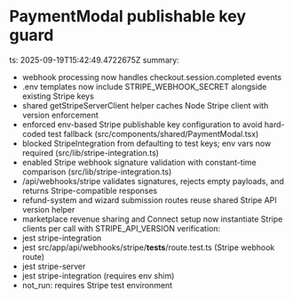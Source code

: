 # PaymentModal publishable key guard

ts: 2025-09-19T15:42:49.4722675Z
summary:
  - webhook processing now handles checkout.session.completed events
  - .env templates now include STRIPE_WEBHOOK_SECRET alongside existing Stripe keys
  - shared getStripeServerClient helper caches Node Stripe client with version enforcement
  - enforced env-based Stripe publishable key configuration to avoid hard-coded test fallback (src/components/shared/PaymentModal.tsx)
  - blocked StripeIntegration from defaulting to test keys; env vars now required (src/lib/stripe-integration.ts)
  - enabled Stripe webhook signature validation with constant-time comparison (src/lib/stripe-integration.ts)
  - /api/webhooks/stripe validates signatures, rejects empty payloads, and returns Stripe-compatible responses
  - refund-system and wizard submission routes reuse shared Stripe API version helper
  - marketplace revenue sharing and Connect setup now instantiate Stripe clients per call with STRIPE_API_VERSION
verification:
  - jest stripe-integration
  - jest src/app/api/webhooks/stripe/__tests__/route.test.ts (Stripe webhook route)
  - jest stripe-server
  - jest stripe-integration (requires env shim)
  - not_run: requires Stripe test environment
